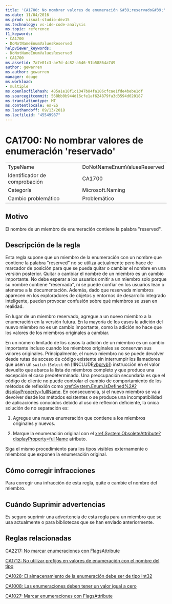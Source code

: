 ```yaml
---
title: 'CA1700: No nombrar valores de enumeración &#39;reservado&#39;'
ms.date: 11/04/2016
ms.prod: visual-studio-dev15
ms.technology: vs-ide-code-analysis
ms.topic: reference
f1_keywords:
- CA1700
- DoNotNameEnumValuesReserved
helpviewer_keywords:
- DoNotNameEnumValuesReserved
- CA1700
ms.assetid: 7a7e01c3-ae7d-4c82-a646-91b58864a749
author: gewarren
ms.author: gewarren
manager: douge
ms.workload:
- multiple
ms.openlocfilehash: 485a1e18f1c1047b84fa186cfcae1fde4bebe1df
ms.sourcegitcommit: 568bb0b944d16cfe1af624879fa3d3594d020187
ms.translationtype: MT
ms.contentlocale: es-ES
ms.lasthandoff: 09/13/2018
ms.locfileid: "45549987"
---
```

# <a name="ca1700-do-not-name-enum-values-39reserved39"></a>CA1700: No nombrar valores de enumeración &#39;reservado&#39;
|||
|-|-|
|TypeName|DoNotNameEnumValuesReserved|
|Identificador de comprobación|CA1700|
|Categoría|Microsoft.Naming|
|Cambio problemático|Problemático|

## <a name="cause"></a>Motivo
 El nombre de un miembro de enumeración contiene la palabra "reserved".

## <a name="rule-description"></a>Descripción de la regla
 Esta regla supone que un miembro de la enumeración con un nombre que contiene la palabra "reserved" no se utiliza actualmente pero hace de marcador de posición para que se pueda quitar o cambiar el nombre en una versión posterior. Quitar o cambiar el nombre de un miembro es un cambio importante. No debe esperar a los usuarios omitir a un miembro solo porque su nombre contiene "reservada", ni se puede confiar en los usuarios lean o atenerse a la documentación. Además, dado que reservada miembros aparecen en los exploradores de objetos y entornos de desarrollo integrado inteligente, pueden provocar confusión sobre qué miembros se usan en realidad.

 En lugar de un miembro reservado, agregue a un nuevo miembro a la enumeración en la versión futura. En la mayoría de los casos la adición del nuevo miembro no es un cambio importante, como la adición no hace que los valores de los miembros originales a cambiar.

 En un número limitado de los casos la adición de un miembro es un cambio importante incluso cuando los miembros originales se conservan sus valores originales. Principalmente, el nuevo miembro no se puede devolver desde rutas de acceso de código existente sin interrumpir los llamadores que usen un `switch` (`Select` en [!INCLUDE[vbprvb](../code-quality/includes/vbprvb_md.md)]) instrucción en el valor devuelto que abarca la lista de miembros completo y que produce una excepción el caso predeterminado. Una preocupación secundaria es que el código de cliente no puede controlar el cambio de comportamiento de los métodos de reflexión como <xref:System.Enum.IsDefined%2A?displayProperty=fullName>. En consecuencia, si el nuevo miembro se va a devolver desde los métodos existentes o se produce una incompatibilidad de aplicaciones conocidos debido al uso de reflexión deficiente, la única solución de no separación es:

1.  Agregue una nueva enumeración que contiene a los miembros originales y nuevos.

2.  Marque la enumeración original con el <xref:System.ObsoleteAttribute?displayProperty=fullName> atributo.

 Siga el mismo procedimiento para los tipos visibles externamente o miembros que exponen la enumeración original.

## <a name="how-to-fix-violations"></a>Cómo corregir infracciones
 Para corregir una infracción de esta regla, quite o cambie el nombre del miembro.

## <a name="when-to-suppress-warnings"></a>Cuándo Suprimir advertencias
 Es seguro suprimir una advertencia de esta regla para un miembro que se usa actualmente o para bibliotecas que se han enviado anteriormente.

## <a name="related-rules"></a>Reglas relacionadas
 [CA2217: No marcar enumeraciones con FlagsAttribute](../code-quality/ca2217-do-not-mark-enums-with-flagsattribute.md)

 [CA1712: No utilizar prefijos en valores de enumeración con el nombre del tipo](../code-quality/ca1712-do-not-prefix-enum-values-with-type-name.md)

 [CA1028: El almacenamiento de la enumeración debe ser de tipo Int32](../code-quality/ca1028-enum-storage-should-be-int32.md)

 [CA1008: Las enumeraciones deben tener un valor igual a cero](../code-quality/ca1008-enums-should-have-zero-value.md)

 [CA1027: Marcar enumeraciones con FlagsAttribute](../code-quality/ca1027-mark-enums-with-flagsattribute.md)